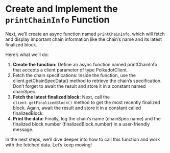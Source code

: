 # Create and Implement the `printChainInfo` Function

Next, we’ll create an async function named `printChainInfo`, which will fetch and display important chain information like the chain’s name and its latest finalized block.

Here’s what we’ll do:

1. **Create the function:** Define an async function named printChainInfo that accepts a client parameter of type PolkadotClient.
2. Fetch the chain specifications: Inside the function, use the client.getChainSpecData() method to retrieve the chain’s specification. Don’t forget to await the result and store it in a constant named chainSpec.
3. **Fetch the latest finalized block:** Next, call the `client.getFinalizedBlock()` method to get the most recently finalized block. Again, await the result and store it in a constant called finalizedBlock.
4. **Print the data:** Finally, log the chain’s name (chainSpec.name) and the finalized block number (finalizedBlock.number) in a user-friendly message.

In the next steps, we’ll dive deeper into how to call this function and work with the fetched data. Let’s keep moving!
